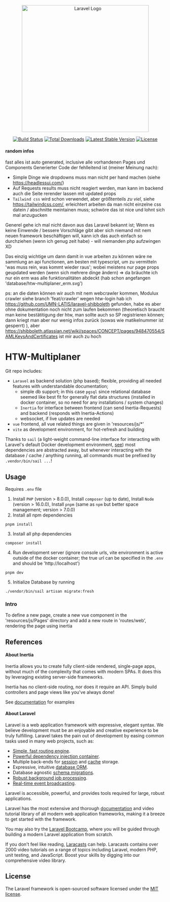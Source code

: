 <p align="center"><a href="https://laravel.com" target="_blank"><img src="https://raw.githubusercontent.com/laravel/art/master/logo-lockup/5%20SVG/2%20CMYK/1%20Full%20Color/laravel-logolockup-cmyk-red.svg" width="400" alt="Laravel Logo"></a></p>

<p align="center">
<a href="https://travis-ci.org/laravel/framework"><img src="https://travis-ci.org/laravel/framework.svg" alt="Build Status"></a>
<a href="https://packagist.org/packages/laravel/framework"><img src="https://img.shields.io/packagist/dt/laravel/framework" alt="Total Downloads"></a>
<a href="https://packagist.org/packages/laravel/framework"><img src="https://img.shields.io/packagist/v/laravel/framework" alt="Latest Stable Version"></a>
<a href="https://packagist.org/packages/laravel/framework"><img src="https://img.shields.io/packagist/l/laravel/framework" alt="License"></a>
</p>

#### random infos
fast alles ist auto generated, inclusive alle vorhandenen Pages und Components
Generierter Code der fehlleitend ist (meiner Meinung nach):
- Simple Dinge wie dropdowns muss man nicht per hand machen (siehe https://headlessui.com/)
- Auf Requests results muss nicht reagiert werden, man kann im backend auch die Seite rerender lassen mit updated props
- `Tailwind css` wird schon verwendet, aber größtenteils *zu viel*, siehe https://tailwindcss.com/, erleichtert arbeiten da man nicht einzelne css datein / abschnitte meintainen muss; schwöre das ist nice und lohnt sich mal anzugucken

Generel gehe ich mal nicht davon aus das Laravel bekannt ist; Wenn es keine Einwende / bessere Vorschläge gibt aber sich niemand mit nem neuen framework beschäftigen will, kann ich das auch einfach so durchziehen (wenn ich genug zeit habe) - will niemanden php aufzwingen XD

Das einzig wichtige um dann damit in vue arbeiten zu können wäre ne sammlung an api functionen, am besten mit typescript, um zu vermitteln 'was muss rein, was kommt wieder raus'; wobei meistens nur page props geupdated werden (wenn sich mehrere dinge ändern) => da bräuchte ich nur ein erm was alle funktionalitäten abdeckt (hab schon angefangen 'database/htw-multiplaner_erm.svg')

ps: an die daten können wir auch mit nem webcrawler kommen, Modulux crawler siehe branch 'feat/crawler'
wegen htw-login hab ich https://github.com/UMN-LATIS/laravel-shibboleth gefunden, habe es aber ohne dokumentation noch nicht zum laufen bekommen (theoretisch braucht man keine bestätitigung der htw, man sollte auch so SP registrieren können; dann kriegt man aber nur wenig infos zurück (sowas wie matikelnummer ist gesperrt) ), aber https://shibboleth.atlassian.net/wiki/spaces/CONCEPT/pages/948470554/SAMLKeysAndCertificates ist mir auch zu hoch


# HTW-Multiplaner

Git repo includes:
- `Laravel` as backend solution (php based); flexible, providing all needed features with understandable documentation; 
  - simple db support; in this case `pgsql` since relational database seemed like best fit for generally flat data structures (installed in docker container, so no need for any installations / system changes)
  - `Inertia` for interface between frontend (can send Inertia-Requests) and backend (responds with Inertia-Actions)
  - websocket, if live updates are needed
- `vue` frontend, all vue related things are given in 'resources/js/*'
- `vite` as development environment, for hot-refresh and building

Thanks to `sail` (a light-weight command-line interface for interacting with Laravel's default Docker development environment, [see](https://laravel.com/docs/9.x/sail)) most dependencies are abstracted away, but whenever interacting with the database / cache / anything running, all commands must be prefixed by `.vendor/bin/sail ...`!




## Usage

Requires `.env` file

1. Install `PHP` (version > 8.0.0), Install `composer` (up to date), Install `Node` (version > 16.0.0), Install `pnpm` (same as `npm` but better space management; version > 7.0.0)
2. Install all npm dependencies
```
pnpm install
```
3. Install all php dependencies
``` 
composer install
```
4. Run development server (ignore console urls, vite environment is active outside of the docker container; the true url can be specified in the `.env` and should be 'http://localhost')
```
pnpm dev
```
5. Initialize Database by running 
```
./vendor/bin/sail artisan migrate:fresh
```

### Intro

To define a new page, create a new vue component in the 'resources/js/Pages' directory and add a new route in 'routes/web', rendering the page using inertia



## References

#### About Inertia

Inertia allows you to create fully client-side rendered, single-page apps, without much of the complexity that comes with modern SPAs. It does this by leveraging existing server-side frameworks.

Inertia has no client-side routing, nor does it require an API. Simply build controllers and page views like you've always done!

See [documentation](https://inertiajs.com/) for examples


#### About Laravel

Laravel is a web application framework with expressive, elegant syntax. We believe development must be an enjoyable and creative experience to be truly fulfilling. Laravel takes the pain out of development by easing common tasks used in many web projects, such as:

- [Simple, fast routing engine](https://laravel.com/docs/routing).
- [Powerful dependency injection container](https://laravel.com/docs/container).
- Multiple back-ends for [session](https://laravel.com/docs/session) and [cache](https://laravel.com/docs/cache) storage.
- Expressive, intuitive [database ORM](https://laravel.com/docs/eloquent).
- Database agnostic [schema migrations](https://laravel.com/docs/migrations).
- [Robust background job processing](https://laravel.com/docs/queues).
- [Real-time event broadcasting](https://laravel.com/docs/broadcasting).

Laravel is accessible, powerful, and provides tools required for large, robust applications.

Laravel has the most extensive and thorough [documentation](https://laravel.com/docs) and video tutorial library of all modern web application frameworks, making it a breeze to get started with the framework.

You may also try the [Laravel Bootcamp](https://bootcamp.laravel.com), where you will be guided through building a modern Laravel application from scratch.

If you don't feel like reading, [Laracasts](https://laracasts.com) can help. Laracasts contains over 2000 video tutorials on a range of topics including Laravel, modern PHP, unit testing, and JavaScript. Boost your skills by digging into our comprehensive video library.


## License

The Laravel framework is open-sourced software licensed under the [MIT license](https://opensource.org/licenses/MIT).
